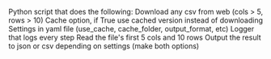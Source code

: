 Python script that does the following:
Download any csv from web (cols > 5, rows > 10)
Cache option, if True use cached version instead of downloading
Settings in yaml file (use_cache, cache_folder, output_format, etc)
Logger that logs every step
Read the file's first 5 cols and 10 rows
Output the result to json or csv depending on settings (make both options)